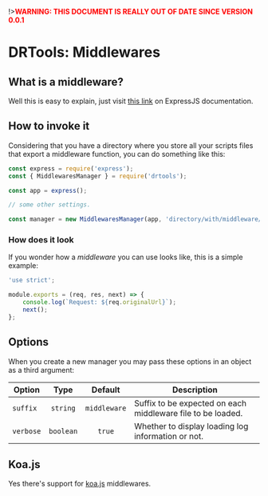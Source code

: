 <!-- version-warning -->
!>__<span style="color:red">WARNING: THIS DOCUMENT IS REALLY OUT OF DATE SINCE
VERSION 0.0.1</span>__
<!-- /version-warning -->

# DRTools: Middlewares

## What is a middleware?
Well this is easy to explain, just visit [this
link](http://expressjs.com/en/guide/using-middleware.html) on ExpressJS
documentation.

## How to invoke it
Considering that you have a directory where you store all your scripts files
that export a middleware function, you can do something like this:
```js
const express = require('express');
const { MiddlewaresManager } = require('drtools');

const app = express();

// some other settings.

const manager = new MiddlewaresManager(app, 'directory/with/middleware/files');
```

### How does it look
If you wonder how a _middleware_ you can use looks like, this is a simple example:
```js
'use strict';

module.exports = (req, res, next) => {
    console.log(`Request: ${req.originalUrl}`);
    next();
};
```

## Options
When you create a new manager you may pass these options in an object as a third
argument:

| Option    |    Type   |    Default   | Description                                                 |
|-----------|:---------:|:------------:|-------------------------------------------------------------|
| `suffix`  |  `string` | `middleware` | Suffix to be expected on each middleware file to be loaded. |
| `verbose` | `boolean` |    `true`    | Whether to display loading log information or not.          |

## Koa.js
Yes there's support for [koa.js](https://koajs.com/) middlewares.

<!-- version-check:0.0.1 -->
